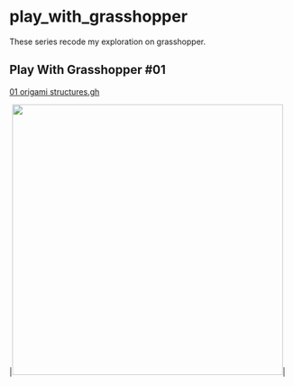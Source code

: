 # play_with_grasshopper
These series recode my exploration on grasshopper.

## Play With Grasshopper #01
[01 origami structures.gh](01%20origami%20structures.gh)

|<img src="https://github.com/Huxiehang/play_with_grasshopper/blob/main/01%20origami%20structures%20folding.gif" width="480"/>|
